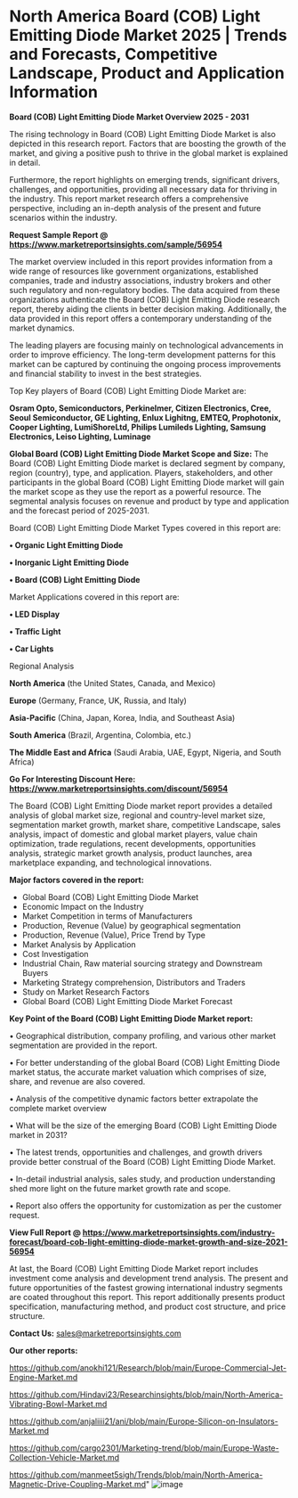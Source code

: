  # North America Board (COB) Light Emitting Diode Market 2025 | Trends and Forecasts, Competitive Landscape, Product and Application Information

<Strong> Board (COB) Light Emitting Diode Market Overview 2025 - 2031</strong>

The rising technology in Board (COB) Light Emitting Diode Market is also depicted in this research report. Factors that are boosting the growth of the market, and giving a positive push to thrive in the global market is explained in detail.

Furthermore, the report highlights on emerging trends, significant drivers, challenges, and opportunities, providing all necessary data for thriving in the industry. This report market research offers a comprehensive perspective, including an in-depth analysis of the present and future scenarios within the industry.

<strong>Request Sample Report @ <a href=https://www.marketreportsinsights.com/sample/56954>https://www.marketreportsinsights.com/sample/56954</a></strong>

The market overview included in this report provides information from a wide range of resources like government organizations, established companies, trade and industry associations, industry brokers and other such regulatory and non-regulatory bodies. The data acquired from these organizations authenticate the Board (COB) Light Emitting Diode research report, thereby aiding the clients in better decision making. Additionally, the data provided in this report offers a contemporary understanding of the market dynamics.

The leading players are focusing mainly on technological advancements in order to improve efficiency. The long-term development patterns for this market can be captured by continuing the ongoing process improvements and financial stability to invest in the best strategies.

Top Key players of Board (COB) Light Emitting Diode Market are:

<strong>Osram Opto, Semiconductors, Perkinelmer, Citizen Electronics, Cree, Seoul Semiconductor, GE Lighting, Enlux Lighitng, EMTEQ, Prophotonix, Cooper Lighting, LumiShoreLtd, Philips Lumileds Lighting, Samsung Electronics, Leiso Lighting, Luminage</strong>

<strong><b>Global Board (COB) Light Emitting Diode Market Scope and Size:</b></strong>
The Board (COB) Light Emitting Diode market is declared segment by company, region (country), type, and application. Players, stakeholders, and other participants in the global Board (COB) Light Emitting Diode market will gain the market scope as they use the report as a powerful resource. The segmental analysis focuses on revenue and product by type and application and the forecast period of 2025-2031.

Board (COB) Light Emitting Diode Market Types covered in this report are:

<strong>• Organic Light Emitting Diode

• Inorganic Light Emitting Diode

• Board (COB) Light Emitting Diode</strong>

Market Applications covered in this report are:

<strong>• LED Display

• Traffic Light

• Car Lights</strong> 

Regional Analysis

<strong>North America</strong> (the United States, Canada, and Mexico)

<strong>Europe</strong> (Germany, France, UK, Russia, and Italy)

<strong>Asia-Pacific</strong> (China, Japan, Korea, India, and Southeast Asia)

<strong>South America</strong> (Brazil, Argentina, Colombia, etc.)

<strong>The Middle East and Africa</strong> (Saudi Arabia, UAE, Egypt, Nigeria, and South Africa)

<strong>Go For Interesting Discount Here: <a href=https://www.marketreportsinsights.com/discount/56954>https://www.marketreportsinsights.com/discount/56954</a></strong>

The Board (COB) Light Emitting Diode market report provides a detailed analysis of global market size, regional and country-level market size, segmentation market growth, market share, competitive Landscape, sales analysis, impact of domestic and global market players, value chain optimization, trade regulations, recent developments, opportunities analysis, strategic market growth analysis, product launches, area marketplace expanding, and technological innovations.

<strong><b>Major factors covered in the report:</b></strong>
<ul>
  <li>Global Board (COB) Light Emitting Diode Market </li>
  <li>Economic Impact on the Industry</li>
  <li>Market Competition in terms of Manufacturers</li>
  <li>Production, Revenue (Value) by geographical segmentation</li>
  <li>Production, Revenue (Value), Price Trend by Type</li>
  <li>Market Analysis by Application</li>
  <li>Cost Investigation</li>
  <li>Industrial Chain, Raw material sourcing strategy and Downstream Buyers</li>
  <li>Marketing Strategy comprehension, Distributors and Traders</li>
  <li>Study on Market Research Factors</li>
  <li>Global Board (COB) Light Emitting Diode Market Forecast</li>
</ul>

<strong><b>Key Point of the Board (COB) Light Emitting Diode Market report:</b></strong>

• Geographical distribution, company profiling, and various other market segmentation are provided in the report.

• For better understanding of the global Board (COB) Light Emitting Diode market status, the accurate market valuation which comprises of size, share, and revenue are also covered.

• Analysis of the competitive dynamic factors better extrapolate the complete market overview

• What will be the size of the emerging Board (COB) Light Emitting Diode market in 2031?

• The latest trends, opportunities and challenges, and growth drivers provide better construal of the Board (COB) Light Emitting Diode Market.

• In-detail industrial analysis, sales study, and production understanding shed more light on the future market growth rate and scope.

• Report also offers the opportunity for customization as per the customer request.

<strong><b>View Full Report @ <a href=https://www.marketreportsinsights.com/industry-forecast/board-cob-light-emitting-diode-market-growth-and-size-2021-56954>https://www.marketreportsinsights.com/industry-forecast/board-cob-light-emitting-diode-market-growth-and-size-2021-56954</a></b></strong>


At last, the Board (COB) Light Emitting Diode Market report includes investment come analysis and development trend analysis. The present and future opportunities of the fastest growing international industry segments are coated throughout this report. This report additionally presents product specification, manufacturing method, and product cost structure, and price structure.

<strong>Contact Us:</strong>
sales@marketreportsinsights.com

<strong>Our other reports:</strong>

<a href=https://github.com/anokhi121/Research/blob/main/Europe-Commercial-Jet-Engine-Market.md>https://github.com/anokhi121/Research/blob/main/Europe-Commercial-Jet-Engine-Market.md</a>

<a href=https://github.com/Hindavi23/Researchinsights/blob/main/North-America-Vibrating-Bowl-Market.md>https://github.com/Hindavi23/Researchinsights/blob/main/North-America-Vibrating-Bowl-Market.md</a>

<a href=https://github.com/anjaliiii21/ani/blob/main/Europe-Silicon-on-Insulators-Market.md>https://github.com/anjaliiii21/ani/blob/main/Europe-Silicon-on-Insulators-Market.md</a>

<a href=https://github.com/cargo2301/Marketing-trend/blob/main/Europe-Waste-Collection-Vehicle-Market.md>https://github.com/cargo2301/Marketing-trend/blob/main/Europe-Waste-Collection-Vehicle-Market.md</a>

<a href=https://github.com/manmeet5sigh/Trends/blob/main/North-America-Magnetic-Drive-Coupling-Market.md>https://github.com/manmeet5sigh/Trends/blob/main/North-America-Magnetic-Drive-Coupling-Market.md</a>"
![image](https://github.com/user-attachments/assets/6589bfd9-0924-40a0-a054-76088d9525de)
